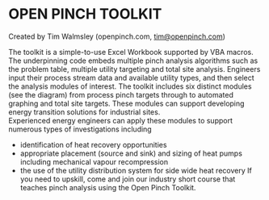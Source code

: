 # OPEN PINCH TOOLKIT
Created by Tim Walmsley (openpinch.com, tim@openpinch.com)

The toolkit is a simple-to-use Excel Workbook supported by VBA macros. The underpinning code embeds multiple pinch analysis algorithms such as the problem table, multiple utility targeting and total site analysis. Engineers input their process stream data and available utility types, and then select the analysis modules of interest. 
The toolkit includes six distinct modules (see the diagram) from process pinch targets through to automated graphing and total site targets. These modules can support developing energy transition solutions for industrial sites.  
Experienced energy engineers can apply these modules to support numerous types of investigations including
- identification of heat recovery opportunities 
- appropriate placement (source and sink) and sizing of heat pumps including mechanical vapour recompression
- the use of the utility distribution system for side wide heat recovery
If you need to upskill, come and join our industry short course that teaches pinch analysis using the Open Pinch Toolkit.
